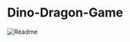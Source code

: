 # Dino-Dragon-Game
![Readme](https://github.com/Nitin-Singh-2002/Dino-Dragon-Game/assets/140898859/c49adc08-4a53-4bde-9e0f-28d75a5bd53e)
